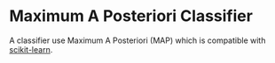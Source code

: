 # Maximum A Posteriori Classifier

A classifier use Maximum A Posteriori (MAP) which is compatible with [scikit-learn](http://scikit-learn.org/).